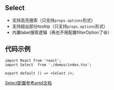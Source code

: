 ## Select
- 支持高亮搜索（只支持`props.options`形式）
- 支持超出部分tooltip（只支持`props.options`形式）
- 内置label搜索逻辑（再也不用配置filterOption了😆）

## 代码示例

```tsx
import React from 'react';
import Select  from './demos/index.tsx';

export default () => <Select />;
```
<API id='Select' ></API>


[Select配置参考antd文档](https://ant.design/components/select-cn/#API)